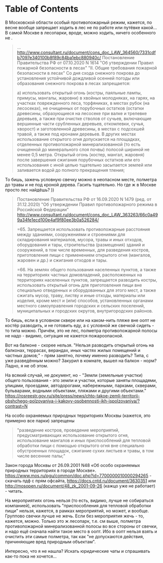 
# Table of Contents



<div class="preview" id="org0cb233d">
<p>

</p>

</div>

В Московской области особый противопожарный режим, кажется, по весне вообще запрещает ходить в лес не по работе или путёвке какой&#x2026;
В самой Москве в лесопарки, вроде, можно ходить, ничего особенного не . 

> &#x2026; <http://www.consultant.ru/document/cons_doc_LAW_364560/7331cdfb7097e340100b8f89c84ba1ebc880940c/> Постановление Правительства РФ от 07.10.2020 N 1614 "Об утверждении Правил пожарной безопасности в лесах" "II. Общие требования пожарной безопасности в лесах"
> Со дня схода снежного покрова до установления устойчивой дождливой осенней погоды или образования снежного покрова в лесах запрещается:
> 
> а) использовать открытый огонь (костры, паяльные лампы, примусы, мангалы, жаровни) в хвойных молодняках, на гарях, на участках поврежденного леса, торфяниках, в местах рубок (на лесосеках), не очищенных от порубочных остатков (остатки древесины, образующиеся на лесосеке при валке и трелевке деревьев, а также при очистке стволов от сучьев, включающие вершинные части срубленных деревьев, откомлевки, сучья, хворост) и заготовленной древесины, в местах с подсохшей травой, а также под кронами деревьев. В других местах использование открытого огня допускается на площадках, отделенных противопожарной минерализованной (то есть очищенной до минерального слоя почвы) полосой шириной не менее 0,5 метра. Открытый огонь (костер, мангал, жаровня) после завершения сжигания порубочных остатков или его использования с иной целью тщательно засыпается землей или заливается водой до полного прекращения тления;

То бишь, зажечь условную свечку можно в неопасном месте, полметра до травы и не под кроной дерева. Гасить тщательно. Но где ж в Москве просто лес найдёшь? ))

> Постановление Правительства РФ от 16.09.2020 N 1479 (ред. от 31.12.2020) "Об утверждении Правил противопожарного режима в Российской Федерации"
> <http://www.consultant.ru/document/cons_doc_LAW_363263/66c0a499a34fe1ecd100e4af9f80ee3b0a526284/>
> 
> =65. Запрещается использовать противопожарные расстояния между зданиями, сооружениями и строениями для складирования материалов, мусора, травы и иных отходов, оборудования и тары, строительства (размещения) зданий и сооружений, в том числе временных, для разведения костров, приготовления пищи с применением открытого огня (мангалов, жаровен и др.) и сжигания отходов и тары.
> 
> =66. На землях общего пользования населенных пунктов, а также на территориях частных домовладений, расположенных на территориях населенных пунктов, запрещается разводить костры, использовать открытый огонь для приготовления пищи вне специально отведенных и оборудованных для этого мест, а также сжигать мусор, траву, листву и иные отходы, материалы или изделия, кроме мест и (или) способов, установленных органами местного самоуправления городских и сельских поселений, муниципальных и городских округов, внутригородских районов.

То бишь, если в условном сквере или на каком-нить пляже вне оопт не костёр разводить, и  не готовить еду, а с условной же свечкой сидеть - то типа можно. Причём, это не лес, полметра противопожарной полосы не надо - видимо, ситуация не кажется пожароопасной.  

Вот на балконе - скорее нельзя. "Нельзя разводить открытый огонь на балконах, террасах, верандах, иных частях жилых помещений и частных домов;" - прям занятно, почему именно разводить? Типа, с уже разведённым можно? Закурил в комнате, вышел на балкон - норм? Ладно, я не об этом.

На всякий случай, не документ, но - "Земли (земельные участки) общего пользования - это земли и участки, которые заняты площадями, улицами, проездами, автодорогами, набережными, парками, скверами, бульварами, водными объектами, пляжами и другими объектами." <https://rosreestr.gov.ru/site/press/news/chto-takoe-zemli-territorii-obshchego-polzovaniya-i-kakovy-osobennosti-ikh-ispolzovaniya/?contrast=N>

На особо охраняемых природных территориях Москвы (кажется, это примерно все парки) запрещены 

> "разведение костров, проведение мероприятий, предусматривающих использование открытого огня, использование мангалов и иных приспособлений для тепловой обработки пищи с помощью открытого огня вне специально обустроенных площадок, сжигание сухих листьев и травы, в том числе весенние палы;"

Закон города Москвы от 26.09.2001 N48 «Об особо охраняемых природных территориях в городе Москве». <https://www.mos.ru/pgu/common/doc.php?id=7700000010000294265> - скачать пдф с прям офсайта, <https://docs.cntd.ru/document/3630351> или <http://mosopen.ru/document/48_zk_2001-09-26> (кажцо уже не работает) - читать.

На мероприятиях огонь нельзя (то есть, видимо, лучше не собираться компанией), использовать "приспособления для тепловой обработки пищи" нельзя, кажется, в рамках мероприятий, но может, и вообще. Группово свечки лучше не жечь. Если без мероприятия жечь - то, кажется, можно. Только это ж лесопарк, т.е. см выше, полметра противопожарной минерализованной полосы во все стороны от свечки, и надо ещё сначала найти такое место в оопт. Ибо в оопт нельзя взять и очистить эти самые полметра, так как "не допускаются действия, причиняющие вред природным объектам".

Интересно, что я не нашла? Искать юридические чаты и спрашивать как-то пока не хочется&#x2026;

